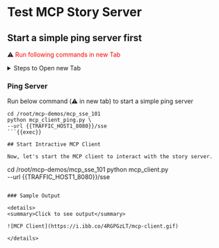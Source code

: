 
# Test MCP Story Server 

## Start a simple ping server first

⚠️ <span style="color:red">Run following commands in new Tab</span>

<details>
<summary>Steps to Open new Tab</summary>

![New Tab](https://i.ibb.co/b59kdLmy/new-tab.gif)

</details>

  
### Ping Server

Run below command (⚠️ in new tab) to start a simple ping server

```
cd /root/mcp-demos/mcp_sse_101
python mcp_client_ping.py \
--url {{TRAFFIC_HOST1_8080}}/sse
```{{exec}}

## Start Intractive MCP Client 

Now, let's start the MCP client to interact with the story server.

```
cd /root/mcp-demos/mcp_sse_101
python mcp_client.py \
--url {{TRAFFIC_HOST1_8080}}/sse
```{{exec}}

### Sample Output

<details>
<summary>Click to see output</summary>

![MCP Client](https://i.ibb.co/4RGPGzLT/mcp-client.gif)

</details>
